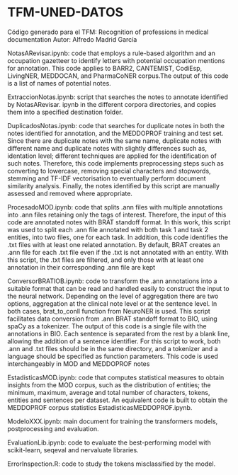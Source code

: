 # TFM-UNED-DATOS
Código generado para el TFM: Recognition of professions in medical documentation
Autor: Alfredo Madrid García

NotasARevisar.ipynb: code that employs a rule-based algorithm and an occupation gazetteer to identify letters with potential occupation mentions for annotation. This code applies to BARR2, CANTEMIST, CodiEsp, LivingNER, MEDDOCAN, and PharmaCoNER corpus.The output of this code is a list of names of potential notes.

ExtraccionNotas.ipynb: script that searches the notes to annotate identified by NotasARevisar. ipynb in the different corpora directories, and copies them into a specified destination folder.

DuplicadosNotas.ipynb: code that searches for duplicate notes in both the notes identified for annotation, and the MEDDOPROF training and test set. Since there are duplicate notes with the same name, duplicate notes with different name and duplicate notes with slightly differences such as, identation level; different techniques are applied for the identification of such notes. Therefore, this code implements preprocessing steps such as converting to lowercase, removing special characters and stopwords, stemming and TF-IDF vectorisation to eventually perform document similarity analysis. Finally, the notes identified by this script are manually assessed and removed where appropriate.

ProcesadoMOD.ipynb: code that splits .ann files with multiple annotations into .ann files retaining only the tags of interest. Therefore, the input of this code are annotated notes with BRAT standoff format. In this work, this script was used to split each .ann file annotated with both task 1 and task 2 entities, into two files, one for each task. In addition, this code identifies the .txt files with at least one related annotation. By default, BRAT creates an .ann file for each .txt file even if the .txt is not annotated with an entity. With this script, the .txt files are filtered, and only those with at least one annotation in their corresponding .ann file are kept

ConversorBRATIOB.ipynb: code to transform the .ann annotations into a suitable format that can be read and handled easily to construct the input to the neural network. Depending on the level of aggregation there are two options, aggregation at the clinical note level or at the sentence level. In both cases, brat_to_conll function from NeuroNER is used. This script facilitates data conversion from .ann BRAT standoff format to BIO, using spaCy as a tokenizer. The output of this code is a single file with the annotations in BIO. Each sentence is separated from the rest by a blank line, allowing the addition of a sentence identifier. For this script to work, both .ann and .txt files should be in the same directory, and a tokenizer and a language should be specified as function parameters. This code is used interchangeably in MOD and MEDDOPROF notes

EstadisticasMOD.ipynb: code that computes statistical measures to obtain insights from the MOD corpus, such as the distribution of entities; the minimum, maximum, average and total number of characters, tokens, entities and sentences per dataset. An equivalent code is built to obtain the MEDDOPROF corpus statistics EstadisticasMEDDOPROF.ipynb.

ModeloXXX.ipynb: main document for training the transformers models, postprocessing and evaluation.

EvaluationLib.ipynb: code to evaluate the best-performing model with scikit-learn, seqeval and nervaluate libraries.

ErrorInspection.R: code to study the tokens misclassified by the model.

